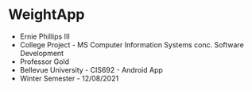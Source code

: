 # WeightApp
- Ernie Phillips III
- College Project - MS Computer Information Systems conc. Software Development
- Professor Gold
- Bellevue University - CIS692 - Android App 
- Winter Semester - 12/08/2021
